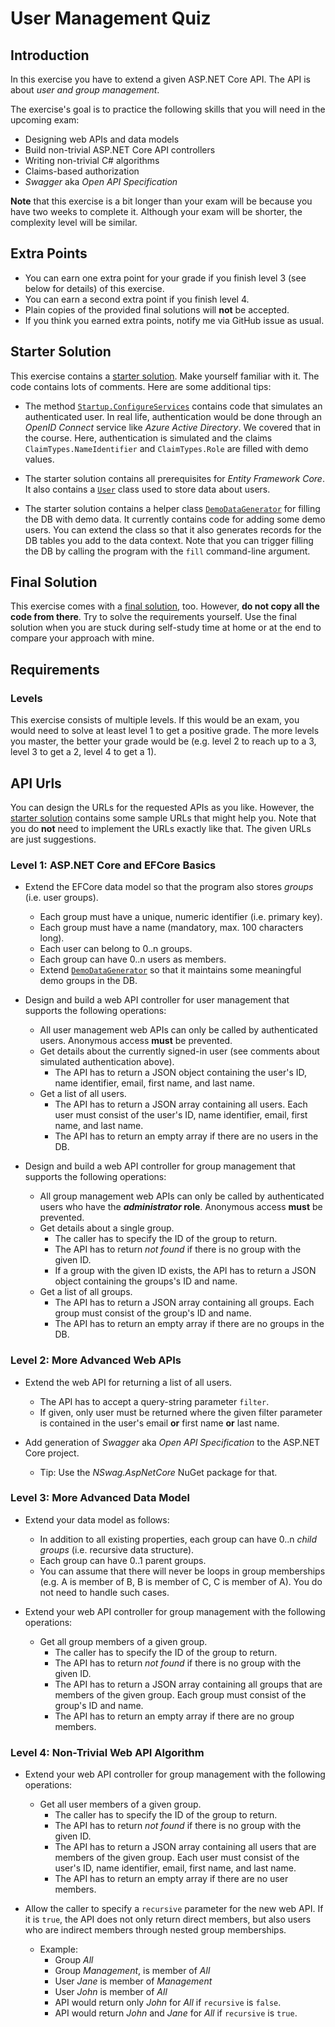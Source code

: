 # User Management Quiz

## Introduction

In this exercise you have to extend a given ASP.NET Core API. The API is about *user and group management*.

The exercise's goal is to practice the following skills that you will need in the upcoming exam:

* Designing web APIs and data models
* Build non-trivial ASP.NET Core API controllers
* Writing non-trivial C# algorithms
* Claims-based authorization
* *Swagger* aka *Open API Specification*

**Note** that this exercise is a bit longer than your exam will be because you have two weeks to complete it. Although your exam will be shorter, the complexity level will be similar.

## Extra Points

* You can earn one extra point for your grade if you finish level 3 (see below for details) of this exercise.
* You can earn a second extra point if you finish level 4.
* Plain copies of the provided final solutions will **not** be accepted.
* If you think you earned extra points, notify me via GitHub issue as usual.

## Starter Solution

This exercise contains a [starter solution](Start). Make yourself familiar with it. The code contains lots of comments. Here are some additional tips:

* The method [`Startup.ConfigureServices`](Start/Startup.cs) contains code that simulates an authenticated user. In real life, authentication would be done through an *OpenID Connect* service like *Azure Active Directory*. We covered that in the course. Here, authentication is simulated and the claims `ClaimTypes.NameIdentifier` and `ClaimTypes.Role` are filled with demo values.

* The starter solution contains all prerequisites for *Entity Framework Core*. It also contains a [`User`](Start/Data/User.cs) class used to store data about users.

* The starter solution contains a helper class [`DemoDataGenerator`](Start/Data/DemoDataGenerator.cs) for filling the DB with demo data. It currently contains code for adding some demo users. You can extend the class so that it also generates records for the DB tables you add to the data context. Note that you can trigger filling the DB by calling the program with the `fill` command-line argument.

## Final Solution

This exercise comes with a [final solution](Solution), too. However, **do not copy all the code from there**. Try to solve the requirements yourself. Use the final solution when you are stuck during self-study time at home or at the end to compare your approach with mine.

## Requirements

### Levels

This exercise consists of multiple levels. If this would be an exam, you would need to solve at least level 1 to get a positive grade. The more levels you master, the better your grade would be (e.g. level 2 to reach up to a 3, level 3 to get a 2, level 4 to get a 1).

## API Urls

You can design the URLs for the requested APIs as you like. However, the [starter solution](Start/requests.http) contains some sample URLs that might help you. Note that you do **not** need to implement the URLs exactly like that. The given URLs are just suggestions.

### Level 1: ASP.NET Core and EFCore Basics

* Extend the EFCore data model so that the program also stores *groups* (i.e. user groups).
  * Each group must have a unique, numeric identifier (i.e. primary key).
  * Each group must have a name (mandatory, max. 100 characters long).
  * Each user can belong to 0..n groups.
  * Each group can have 0..n users as members.
  * Extend [`DemoDataGenerator`](Start/Data/DemoDataGenerator.cs) so that it maintains some meaningful demo groups in the DB.

* Design and build a web API controller for user management that supports the following operations:
  * All user management web APIs can only be called by authenticated users. Anonymous access **must** be prevented.
  * Get details about the currently signed-in user (see comments about simulated authentication above).
    * The API has to return a JSON object containing the user's ID, name identifier, email, first name, and last name.
  * Get a list of all users.
    * The API has to return a JSON array containing all users. Each user must consist of the user's ID, name identifier, email, first name, and last name.
    * The API has to return an empty array if there are no users in the DB.

* Design and build a web API controller for group management that supports the following operations:
  * All group management web APIs can only be called by authenticated users who have the ***administrator* role**. Anonymous access **must** be prevented.
  * Get details about a single group.
    * The caller has to specify the ID of the group to return.
    * The API has to return *not found* if there is no group with the given ID.
    * If a group with the given ID exists, the API has to return a JSON object containing the groups's ID and name.
  * Get a list of all groups.
    * The API has to return a JSON array containing all groups. Each group must consist of the group's ID and name.
    * The API has to return an empty array if there are no groups in the DB.

### Level 2: More Advanced Web APIs

* Extend the web API for returning a list of all users.
  * The API has to accept a query-string parameter `filter`.
  * If given, only user must be returned where the given filter parameter is contained in the user's email **or** first name **or** last name.
  
* Add generation of *Swagger* aka *Open API Specification* to the ASP.NET Core project.
  * Tip: Use the *NSwag.AspNetCore* NuGet package for that.

### Level 3: More Advanced Data Model

* Extend your data model as follows:
  * In addition to all existing properties, each group can have 0..n *child groups* (i.e. recursive data structure).
  * Each group can have 0..1 parent groups.
  * You can assume that there will never be loops in group memberships (e.g. A is member of B, B is member of C, C is member of A). You do not need to handle such cases.

* Extend your web API controller for group management with the following operations:
  * Get all group members of a given group.
    * The caller has to specify the ID of the group to return.
    * The API has to return *not found* if there is no group with the given ID.
    * The API has to return a JSON array containing all groups that are members of the given group. Each group must consist of the group's ID and name.
    * The API has to return an empty array if there are no group members.

### Level 4: Non-Trivial Web API Algorithm

* Extend your web API controller for group management with the following operations:
  * Get all user members of a given group.
    * The caller has to specify the ID of the group to return.
    * The API has to return *not found* if there is no group with the given ID.
    * The API has to return a JSON array containing all users that are members of the given group. Each user must consist of the user's ID, name identifier, email, first name, and last name.
    * The API has to return an empty array if there are no user members.

* Allow the caller to specify a `recursive` parameter for the new web API. If it is `true`, the API does not only return direct members, but also users who are indirect members through nested group memberships.
  * Example:
    * Group *All*
    * Group *Management*, is member of *All*
    * User *Jane* is member of *Management*
    * User *John* is member of *All*
    * API would return only *John* for *All* if `recursive` is `false`.
    * API would return *John* and *Jane* for *All* if `recursive` is `true`.
